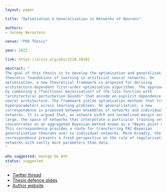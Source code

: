 ```yaml
---
layout: paper

title: "Optimisation & Generalisation in Networks of Neurons"

authors:
- Jeremy Bernstein

venue: "PhD Thesis"

year: 2022

link: https://arxiv.org/abs/2210.10101

abstract: "
The goal of this thesis is to develop the optimisation and generalisation
theoretic foundations of learning in artificial neural networks. On
optimisation, a new theoretical framework is proposed for deriving
architecture-dependent first-order optimisation algorithms. The approach works
by combining a *functional majorisation* of the loss function with
*architectural perturbation bounds* that encode an explicit dependence on
neural architecture. The framework yields optimisation methods that transfer
hyperparameters across learning problems. On generalisation, a new
correspondence is proposed between ensembles of networks and individual
networks. It is argued that, as network width and normalised margin are taken
large, the space of networks that interpolate a particular training set
concentrates on an aggregated Bayesian method known as a *Bayes point machine*.
This correspondence provides a route for transferring PAC-Bayesian
generalisation theorems over to individual networks. More broadly, the
correspondence presents a fresh perspective on the role of regularisation in
networks with vastly more parameters than data.
"

who_suggested: George De Ath
status: suggested
---
```

- [Twitter thread](https://twitter.com/jxbz/status/1584596293368057857)
- [Thesis defence slides](https://docs.google.com/presentation/d/1w8Q-gNz95jn5GiVZ-NkwRg-IwMPAVTxjyvmaxEgg_G0/edit?usp=sharing)
- [Author website](https://jeremybernste.in/research/)
